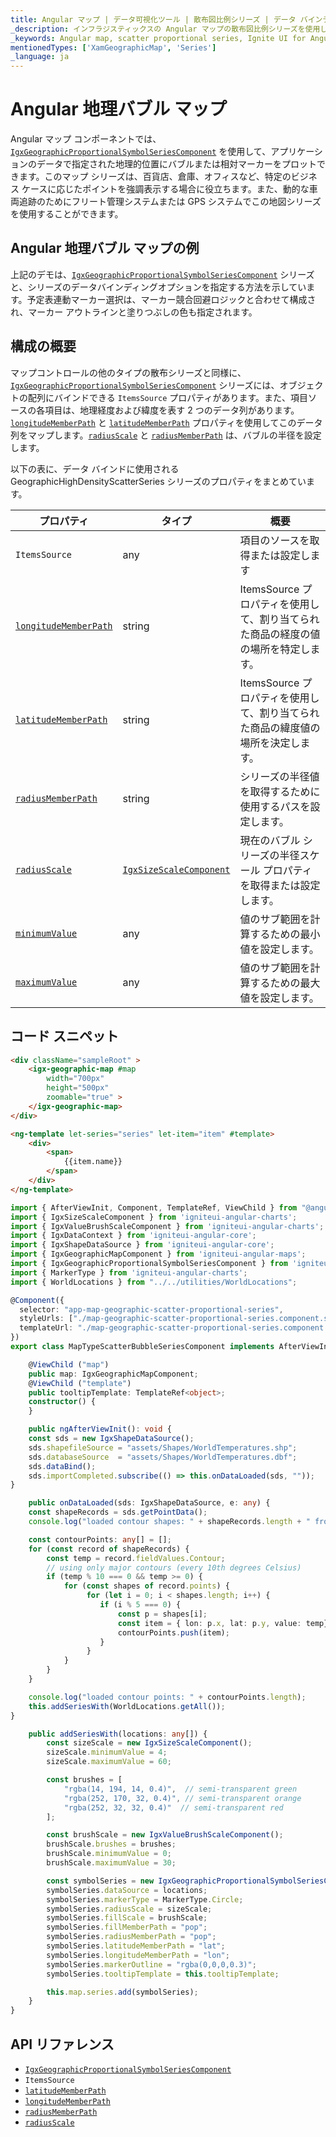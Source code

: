 ```yaml
---
title: Angular マップ | データ可視化ツール | 散布図比例シリーズ | データ バインディング | インフラジスティックス
_description: インフラジスティックスの Angular マップの散布図比例シリーズを使用して、アプリケーション内のデータで指定された地理的な地点のマーカーをプロットします。Ignite UI for Angular マップ シーリズについての詳細を表示します。
_keywords: Angular map, scatter proportional series, Ignite UI for Angular, Infragistics, Angular マップ, 散布図比例シリーズ, インフラジスティックス
mentionedTypes: ['XamGeographicMap', 'Series']
_language: ja
---
```


# Angular 地理バブル マップ

Angular マップ コンポーネントでは、[`IgxGeographicProportionalSymbolSeriesComponent`]({environment:dvApiBaseUrl}/products/ignite-ui-angular/api/docs/typescript/latest/classes/igniteui_angular_maps.igxgeographicproportionalsymbolseriescomponent.html) を使用して、アプリケーションのデータで指定された地理的位置にバブルまたは相対マーカーをプロットできます。このマップ シリーズは、百貨店、倉庫、オフィスなど、特定のビジネス ケースに応じたポイントを強調表示する場合に役立ちます。また、動的な車両追跡のためにフリート管理システムまたは GPS システムでこの地図シリーズを使用することができます。

## Angular 地理バブル マップの例

<code-view style="height: 500px" alt="Angular 散布図比の使用の例"
           data-demos-base-url="{environment:dvDemosBaseUrl}"
                    iframe-src="{environment:dvDemosBaseUrl}/maps/geo-map/type-scatter-bubble-series"
                                                 github-src="maps/geo-map/type-scatter-bubble-series">
</code-view>


<div class="divider--half"></div>

上記のデモは、[`IgxGeographicProportionalSymbolSeriesComponent`]({environment:dvApiBaseUrl}/products/ignite-ui-angular/api/docs/typescript/latest/classes/igniteui_angular_maps.igxgeographicproportionalsymbolseriescomponent.html) シリーズと、シリーズのデータ​​バインディングオプションを指定する方法を示しています。予定表連動マーカー選択は、マーカー競合回避ロジックと合わせて構成され、マーカー アウトラインと塗りつぶしの色も指定されます。

## 構成の概要

マップコントロールの他のタイプの散布シリーズと同様に、[`IgxGeographicProportionalSymbolSeriesComponent`]({environment:dvApiBaseUrl}/products/ignite-ui-angular/api/docs/typescript/latest/classes/igniteui_angular_maps.igxgeographicproportionalsymbolseriescomponent.html) シリーズには、オブジェクトの配列にバインドできる `ItemsSource` プロパティがあります。また、項目ソースの各項目は、地理経度および緯度を表す 2 つのデータ列があります。[`longitudeMemberPath`]({environment:dvApiBaseUrl}/products/ignite-ui-angular/api/docs/typescript/latest/classes/igniteui_angular_maps.igxgeographicproportionalsymbolseriescomponent.html#longitudeMemberPath) と [`latitudeMemberPath`]({environment:dvApiBaseUrl}/products/ignite-ui-angular/api/docs/typescript/latest/classes/igniteui_angular_maps.igxgeographicproportionalsymbolseriescomponent.html#latitudeMemberPath) プロパティを使用してこのデータ列をマップします。[`radiusScale`]({environment:dvApiBaseUrl}/products/ignite-ui-angular/api/docs/typescript/latest/classes/igniteui_angular_maps.igxgeographicproportionalsymbolseriescomponent.html#radiusScale) と [`radiusMemberPath`]({environment:dvApiBaseUrl}/products/ignite-ui-angular/api/docs/typescript/latest/classes/igniteui_angular_maps.igxgeographicproportionalsymbolseriescomponent.html#radiusMemberPath) は、バブルの半径を設定します。

以下の表に、データ バインドに使用される GeographicHighDensityScatterSeries シリーズのプロパティをまとめています。

| プロパティ|タイプ|概要 |
| ---|---|--- |
| `ItemsSource`|any|項目のソースを取得または設定します |
| [`longitudeMemberPath`]({environment:dvApiBaseUrl}/products/ignite-ui-angular/api/docs/typescript/latest/classes/igniteui_angular_maps.igxgeographicproportionalsymbolseriescomponent.html#longitudeMemberPath)|string|ItemsSource プロパティを使用して、割り当てられた商品の経度の値の場所を特定します。 |
| [`latitudeMemberPath`]({environment:dvApiBaseUrl}/products/ignite-ui-angular/api/docs/typescript/latest/classes/igniteui_angular_maps.igxgeographicproportionalsymbolseriescomponent.html#latitudeMemberPath)|string|ItemsSource プロパティを使用して、割り当てられた商品の緯度値の場所を決定します。 |
| [`radiusMemberPath`]({environment:dvApiBaseUrl}/products/ignite-ui-angular/api/docs/typescript/latest/classes/igniteui_angular_maps.igxgeographicproportionalsymbolseriescomponent.html#radiusMemberPath)|string|シリーズの半径値を取得するために使用するパスを設定します。 |
| [`radiusScale`]({environment:dvApiBaseUrl}/products/ignite-ui-angular/api/docs/typescript/latest/classes/igniteui_angular_maps.igxgeographicproportionalsymbolseriescomponent.html#radiusScale)|[`IgxSizeScaleComponent`]({environment:dvApiBaseUrl}/products/ignite-ui-angular/api/docs/typescript/latest/classes/igniteui_angular_charts.igxsizescalecomponent.html)|現在のバブル シリーズの半径スケール プロパティを取得または設定します。 |
| [`minimumValue`]({environment:dvApiBaseUrl}/products/ignite-ui-angular/api/docs/typescript/latest/classes/igniteui_angular_charts.igxsizescalecomponent.html#minimumValue)|any|値のサブ範囲を計算するための最小値を設定します。 |
| [`maximumValue`]({environment:dvApiBaseUrl}/products/ignite-ui-angular/api/docs/typescript/latest/classes/igniteui_angular_charts.igxsizescalecomponent.html#maximumValue)|any|値のサブ範囲を計算するための最大値を設定します。 |

## コード スニペット

<!--Angular -->

```html
<div className="sampleRoot" >
    <igx-geographic-map #map
        width="700px"
        height="500px"
        zoomable="true" >
    </igx-geographic-map>
</div>

<ng-template let-series="series" let-item="item" #template>
    <div>
        <span>
            {{item.name}}
        </span>
    </div>
</ng-template>
```

```ts
import { AfterViewInit, Component, TemplateRef, ViewChild } from "@angular/core";
import { IgxSizeScaleComponent } from 'igniteui-angular-charts';
import { IgxValueBrushScaleComponent } from 'igniteui-angular-charts';
import { IgxDataContext } from 'igniteui-angular-core';
import { IgxShapeDataSource } from 'igniteui-angular-core';
import { IgxGeographicMapComponent } from 'igniteui-angular-maps';
import { IgxGeographicProportionalSymbolSeriesComponent } from 'igniteui-angular-maps';
import { MarkerType } from 'igniteui-angular-charts';
import { WorldLocations } from "../../utilities/WorldLocations";

@Component({
  selector: "app-map-geographic-scatter-proportional-series",
  styleUrls: ["./map-geographic-scatter-proportional-series.component.scss"],
  templateUrl: "./map-geographic-scatter-proportional-series.component.html"
})
export class MapTypeScatterBubbleSeriesComponent implements AfterViewInit {

    @ViewChild ("map")
    public map: IgxGeographicMapComponent;
    @ViewChild ("template")
    public tooltipTemplate: TemplateRef<object>;
    constructor() {
    }

    public ngAfterViewInit(): void {
    const sds = new IgxShapeDataSource();
    sds.shapefileSource = "assets/Shapes/WorldTemperatures.shp";
    sds.databaseSource  = "assets/Shapes/WorldTemperatures.dbf";
    sds.dataBind();
    sds.importCompleted.subscribe(() => this.onDataLoaded(sds, ""));
}

    public onDataLoaded(sds: IgxShapeDataSource, e: any) {
    const shapeRecords = sds.getPointData();
    console.log("loaded contour shapes: " + shapeRecords.length + " from /Shapes/WorldTemperatures.shp");

    const contourPoints: any[] = [];
    for (const record of shapeRecords) {
        const temp = record.fieldValues.Contour;
        // using only major contours (every 10th degrees Celsius)
        if (temp % 10 === 0 && temp >= 0) {
            for (const shapes of record.points) {
                 for (let i = 0; i < shapes.length; i++) {
                    if (i % 5 === 0) {
                        const p = shapes[i];
                        const item = { lon: p.x, lat: p.y, value: temp};
                        contourPoints.push(item);
                    }
                 }
            }
        }
    }

    console.log("loaded contour points: " + contourPoints.length);
    this.addSeriesWith(WorldLocations.getAll());
}

    public addSeriesWith(locations: any[]) {
        const sizeScale = new IgxSizeScaleComponent();
        sizeScale.minimumValue = 4;
        sizeScale.maximumValue = 60;

        const brushes = [
            "rgba(14, 194, 14, 0.4)",  // semi-transparent green
            "rgba(252, 170, 32, 0.4)", // semi-transparent orange
            "rgba(252, 32, 32, 0.4)"  // semi-transparent red
        ];

        const brushScale = new IgxValueBrushScaleComponent();
        brushScale.brushes = brushes;
        brushScale.minimumValue = 0;
        brushScale.maximumValue = 30;

        const symbolSeries = new IgxGeographicProportionalSymbolSeriesComponent();
        symbolSeries.dataSource = locations;
        symbolSeries.markerType = MarkerType.Circle;
        symbolSeries.radiusScale = sizeScale;
        symbolSeries.fillScale = brushScale;
        symbolSeries.fillMemberPath = "pop";
        symbolSeries.radiusMemberPath = "pop";
        symbolSeries.latitudeMemberPath = "lat";
        symbolSeries.longitudeMemberPath = "lon";
        symbolSeries.markerOutline = "rgba(0,0,0,0.3)";
        symbolSeries.tooltipTemplate = this.tooltipTemplate;

        this.map.series.add(symbolSeries);
    }
}
```

## API リファレンス

*   [`IgxGeographicProportionalSymbolSeriesComponent`]({environment:dvApiBaseUrl}/products/ignite-ui-angular/api/docs/typescript/latest/classes/igniteui_angular_maps.igxgeographicproportionalsymbolseriescomponent.html)
*   `ItemsSource`
*   [`latitudeMemberPath`]({environment:dvApiBaseUrl}/products/ignite-ui-angular/api/docs/typescript/latest/classes/igniteui_angular_maps.igxgeographicproportionalsymbolseriescomponent.html#latitudeMemberPath)
*   [`longitudeMemberPath`]({environment:dvApiBaseUrl}/products/ignite-ui-angular/api/docs/typescript/latest/classes/igniteui_angular_maps.igxgeographicproportionalsymbolseriescomponent.html#longitudeMemberPath)
*   [`radiusMemberPath`]({environment:dvApiBaseUrl}/products/ignite-ui-angular/api/docs/typescript/latest/classes/igniteui_angular_maps.igxgeographicproportionalsymbolseriescomponent.html#radiusMemberPath)
*   [`radiusScale`]({environment:dvApiBaseUrl}/products/ignite-ui-angular/api/docs/typescript/latest/classes/igniteui_angular_maps.igxgeographicproportionalsymbolseriescomponent.html#radiusScale)
